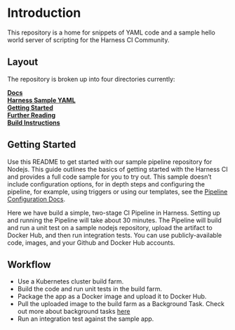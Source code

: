 Introduction
========================
This repository is a home for snippets of YAML code and a sample hello world server of scripting for the Harness CI Community.

## Layout

The repository is broken up into four directories currently:

**[Docs](#Intro)**<br>
**[Harness Sample YAML](#Requirements)**<br>
**[Getting Started](#GettingStarted)**<br>
**[Further Reading](docs/further_reading.md)**<br>
**[Build Instructions](docs/build.md)**<br>


## Getting Started

Use this README to get started with our sample pipeline repository for Nodejs. This guide outlines the basics of getting started with the Harness CI and provides a full code sample for you to try out.
This sample doesn’t include configuration options, for in depth steps and configuring the pipeline, for example, using triggers or using our templates, see the  [Pipeline Configuration Docs](#).

Here we have build a simple, two-stage CI Pipeline in Harness. Setting up and running the Pipeline will take about 30 minutes.
The Pipeline will build and run a unit test on a sample nodejs repository, upload the artifact to Docker Hub, and then run integration tests.
You can use publicly-available code, images, and your Github and Docker Hub accounts.

## Workflow

- Use a Kubernetes cluster build farm.
- Build the code and run unit tests in the build farm.
- Package the app as a Docker image and upload it to Docker Hub.
- Pull the uploaded image to the build farm as a Background Task. Check out more about background tasks [here](google.com)
- Run an integration test against the sample app.

